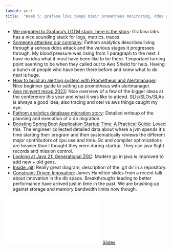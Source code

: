 ```yaml
---
layout: post
title:  "Week 5: grafana loki tempo mimir prometheus monitoring, ddos aws, alertmanager, reinvent 2023 aws, databases jameshamilton, migrate migration database, flight recorder mission control java"
---
```


* [We migrated to Grafana’s LGTM stack, here is the story](https://blog.valensas.com/we-migrated-to-grafanas-lgtm-stack-here-is-the-story-a8190d3a5a3a): Grafana labs has a nice sounding stack for logs, metrics, traces
* [Someone attacked our company](https://usefathom.com/blog/ddos-attack): Fathom analytics describes living through a serious ddos attack and the various stages it progresses through. My blood pressure was rising from 1 paragraph to the next. I have no idea what it must have been like to be there. 1 important turning point seeming to be when they called out to Aws Shield for help. Having a bunch of people who have been there before and knew what to do next is huge.
* [How to build an alerting system with Prometheus and Alertmanager](https://blog.devops.dev/how-to-build-an-alerting-system-with-prometheus-and-alertmanager-cd75a28c2b74): Nice beginner guide to setting up prometheus with alertmanager.
* [Aws reinvent recap 2023](https://srezone.com/blog/2024/01/15/reinvent2023/): Nice overview of a few of the bigger ideas at the conference this year and what it was like to attend. SLIs/SLOs/SLAs is always a good idea, also tracing and otel vs aws things caught my eye.
* [Fathom analytics database migration story](https://usefathom.com/blog/migrating-our-database): Detailed writeup of the planning and execution of a db migration.
* [Boosting Spring Boot Application Startup Time: A Practical Guide](https://mirakl.tech/boosting-spring-boot-application-startup-time-a-practical-guide-e7d777450e1f): Loved this. The engineer collected detailed data about where a jvm spends it's time starting their program and then systematically reviews the different major contributors of cpu use and time. Gc and compiler optimizations are heavier than I thought they were during startup. They use java flight records and mission control.
* [Looking at Java 21: Generational ZGC](https://belief-driven-design.com/looking-at-java-21-generational-zgc-e5c1c/): Modern gc in java is improved to add new + old gens.
* [Inside .git](https://jvns.ca/blog/2024/01/26/inside-git/): Really great diagram, description of the .git dir in a repository.
* [Constraint-Driven Innovation](https://mvdirona.com/jrh/talksandpapers/JamesHamiltonCIDR2024.pdf?ck_subscriber_id=512830353): James Hamilton slides from a recent talk about innovation in the db space. Breakthroughs leading to better performance have arrived just in time in the past. We are brushing up against storage and memory bandwidth limits now though.

![Slides](/assets/2024/JamesHamiltonCIDR2024.pdf)
[Slides](/assets/2024/JamesHamiltonCIDR2024.pdf)